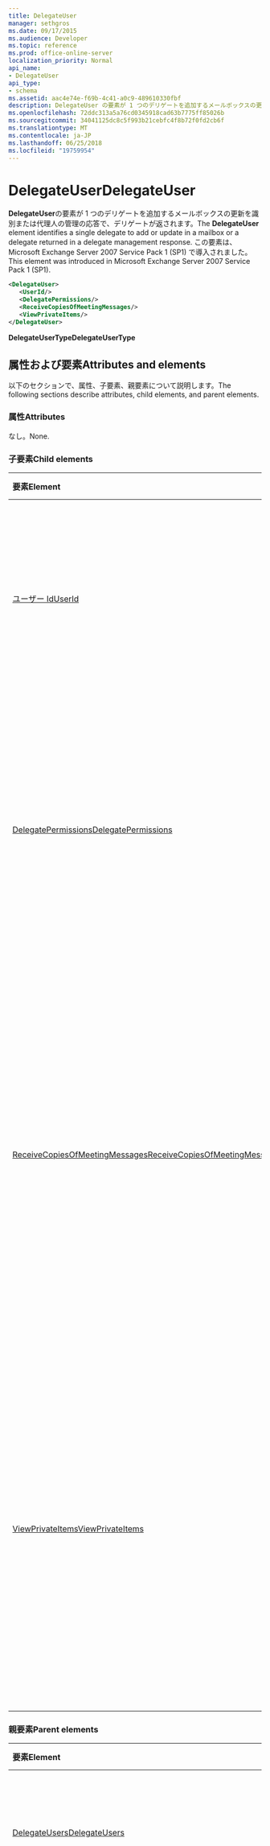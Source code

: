 ```yaml
---
title: DelegateUser
manager: sethgros
ms.date: 09/17/2015
ms.audience: Developer
ms.topic: reference
ms.prod: office-online-server
localization_priority: Normal
api_name:
- DelegateUser
api_type:
- schema
ms.assetid: aac4e74e-f69b-4c41-a0c9-489610330fbf
description: DelegateUser の要素が 1 つのデリゲートを追加するメールボックスの更新を識別または代理人の管理の応答で、デリゲートが返されます。 この要素は、Microsoft Exchange Server 2007 Service Pack 1 (SP1) で導入されました。
ms.openlocfilehash: 72ddc313a5a76cd0345918cad63b7775ff85026b
ms.sourcegitcommit: 34041125dc8c5f993b21cebfc4f8b72f0fd2cb6f
ms.translationtype: MT
ms.contentlocale: ja-JP
ms.lasthandoff: 06/25/2018
ms.locfileid: "19759954"
---
```

# <a name="delegateuser"></a><span data-ttu-id="52faa-104">DelegateUser</span><span class="sxs-lookup"><span data-stu-id="52faa-104">DelegateUser</span></span>

<span data-ttu-id="52faa-105">**DelegateUser**の要素が 1 つのデリゲートを追加するメールボックスの更新を識別または代理人の管理の応答で、デリゲートが返されます。</span><span class="sxs-lookup"><span data-stu-id="52faa-105">The **DelegateUser** element identifies a single delegate to add or update in a mailbox or a delegate returned in a delegate management response.</span></span> <span data-ttu-id="52faa-106">この要素は、Microsoft Exchange Server 2007 Service Pack 1 (SP1) で導入されました。</span><span class="sxs-lookup"><span data-stu-id="52faa-106">This element was introduced in Microsoft Exchange Server 2007 Service Pack 1 (SP1).</span></span> 
  
```xml
<DelegateUser>
   <UserId/>
   <DelegatePermissions/>
   <ReceiveCopiesOfMeetingMessages/>
   <ViewPrivateItems/>
</DelegateUser>
```

<span data-ttu-id="52faa-107">**DelegateUserType**</span><span class="sxs-lookup"><span data-stu-id="52faa-107">**DelegateUserType**</span></span>

## <a name="attributes-and-elements"></a><span data-ttu-id="52faa-108">属性および要素</span><span class="sxs-lookup"><span data-stu-id="52faa-108">Attributes and elements</span></span>

<span data-ttu-id="52faa-109">以下のセクションで、属性、子要素、親要素について説明します。</span><span class="sxs-lookup"><span data-stu-id="52faa-109">The following sections describe attributes, child elements, and parent elements.</span></span>
  
### <a name="attributes"></a><span data-ttu-id="52faa-110">属性</span><span class="sxs-lookup"><span data-stu-id="52faa-110">Attributes</span></span>

<span data-ttu-id="52faa-111">なし。</span><span class="sxs-lookup"><span data-stu-id="52faa-111">None.</span></span>
  
### <a name="child-elements"></a><span data-ttu-id="52faa-112">子要素</span><span class="sxs-lookup"><span data-stu-id="52faa-112">Child elements</span></span>

|<span data-ttu-id="52faa-113">**要素**</span><span class="sxs-lookup"><span data-stu-id="52faa-113">**Element**</span></span>|<span data-ttu-id="52faa-114">**説明**</span><span class="sxs-lookup"><span data-stu-id="52faa-114">**Description**</span></span>|
|:-----|:-----|
|[<span data-ttu-id="52faa-115">ユーザー Id</span><span class="sxs-lookup"><span data-stu-id="52faa-115">UserId</span></span>](userid.md) <br/> |<span data-ttu-id="52faa-116">デリゲートを識別します。</span><span class="sxs-lookup"><span data-stu-id="52faa-116">Identifies the delegate.</span></span> <span data-ttu-id="52faa-117">この要素は、Exchange 2007 SP1 で導入されました。</span><span class="sxs-lookup"><span data-stu-id="52faa-117">This element was introduced in Exchange 2007 SP1.</span></span>  <br/> |
|[<span data-ttu-id="52faa-118">DelegatePermissions</span><span class="sxs-lookup"><span data-stu-id="52faa-118">DelegatePermissions</span></span>](delegatepermissions.md) <br/> |<span data-ttu-id="52faa-119">デリゲートのアクセス許可レベルの設定が含まれています。</span><span class="sxs-lookup"><span data-stu-id="52faa-119">Contains the delegate permission level settings.</span></span> <span data-ttu-id="52faa-120">この要素は、Exchange 2007 SP1 で導入されました。</span><span class="sxs-lookup"><span data-stu-id="52faa-120">This element was introduced in Exchange 2007 SP1.</span></span>  <br/> |
|[<span data-ttu-id="52faa-121">ReceiveCopiesOfMeetingMessages</span><span class="sxs-lookup"><span data-stu-id="52faa-121">ReceiveCopiesOfMeetingMessages</span></span>](receivecopiesofmeetingmessages.md) <br/> |<span data-ttu-id="52faa-122">代理人が会議に関連するプリンシパルにアドレス指定されたメッセージのコピーを受け取るかどうかを示します。</span><span class="sxs-lookup"><span data-stu-id="52faa-122">Indicates whether a delegate receives copies of meeting-related messages that are addressed to the principal.</span></span> <span data-ttu-id="52faa-123">この要素は、Exchange 2007 SP1 で導入されました。</span><span class="sxs-lookup"><span data-stu-id="52faa-123">This element was introduced in Exchange 2007 SP1.</span></span>  <br/> |
|[<span data-ttu-id="52faa-124">ViewPrivateItems</span><span class="sxs-lookup"><span data-stu-id="52faa-124">ViewPrivateItems</span></span>](viewprivateitems.md) <br/> |<span data-ttu-id="52faa-125">代理人が主体のメールボックスにプライベートの予定表アイテムを表示する権限を持つかどうかを示します。</span><span class="sxs-lookup"><span data-stu-id="52faa-125">Indicates whether a delegate has permission to view private calendar items in the principal's mailbox.</span></span> <span data-ttu-id="52faa-126">この要素は、Exchange 2007 SP1 で導入されました。</span><span class="sxs-lookup"><span data-stu-id="52faa-126">This element was introduced in Exchange 2007 SP1.</span></span>  <br/> |
   
### <a name="parent-elements"></a><span data-ttu-id="52faa-127">親要素</span><span class="sxs-lookup"><span data-stu-id="52faa-127">Parent elements</span></span>

|<span data-ttu-id="52faa-128">**要素**</span><span class="sxs-lookup"><span data-stu-id="52faa-128">**Element**</span></span>|<span data-ttu-id="52faa-129">**説明**</span><span class="sxs-lookup"><span data-stu-id="52faa-129">**Description**</span></span>|
|:-----|:-----|
|[<span data-ttu-id="52faa-130">DelegateUsers</span><span class="sxs-lookup"><span data-stu-id="52faa-130">DelegateUsers</span></span>](delegateusers.md) <br/> |<span data-ttu-id="52faa-131">追加または更新のメールボックスに代理人の id が含まれています。</span><span class="sxs-lookup"><span data-stu-id="52faa-131">Contains the identities of delegates to add or update in a mailbox.</span></span>  <br/> |
|[<span data-ttu-id="52faa-132">DelegateUserResponseMessageType</span><span class="sxs-lookup"><span data-stu-id="52faa-132">DelegateUserResponseMessageType</span></span>](delegateuserresponsemessagetype.md) <br/> |<span data-ttu-id="52faa-133">代理人の管理操作の応答メッセージが含まれています。</span><span class="sxs-lookup"><span data-stu-id="52faa-133">Contains response messages for delegate management operations.</span></span> <span data-ttu-id="52faa-134">この要素は、Microsoft Exchange Server 2007 Service Pack 1 (SP1) で導入されました。</span><span class="sxs-lookup"><span data-stu-id="52faa-134">This element was introduced in Microsoft Exchange Server 2007 Service Pack 1 (SP1).</span></span>  <br/> |
   
## <a name="remarks"></a><span data-ttu-id="52faa-135">備考</span><span class="sxs-lookup"><span data-stu-id="52faa-135">Remarks</span></span>

<span data-ttu-id="52faa-136">この要素を記述するスキーマは、クライアント アクセス サーバーの役割がインストールされている Microsoft Exchange Server 2007 を実行しているコンピューターの EWS 仮想ディレクトリにあります。</span><span class="sxs-lookup"><span data-stu-id="52faa-136">The schema that describes this element is located in the EWS virtual directory of the computer that is running Microsoft Exchange Server 2007 that has the Client Access server role installed.</span></span>
  
## <a name="element-information"></a><span data-ttu-id="52faa-137">要素情報</span><span class="sxs-lookup"><span data-stu-id="52faa-137">Element information</span></span>

|||
|:-----|:-----|
|<span data-ttu-id="52faa-138">名前空間</span><span class="sxs-lookup"><span data-stu-id="52faa-138">Namespace</span></span>  <br/> |http://schemas.microsoft.com/exchange/services/2006/types  <br/> |
|<span data-ttu-id="52faa-139">スキーマ名</span><span class="sxs-lookup"><span data-stu-id="52faa-139">Schema Name</span></span>  <br/> |<span data-ttu-id="52faa-140">タイプのスキーマ</span><span class="sxs-lookup"><span data-stu-id="52faa-140">Types schema</span></span>  <br/> |
|<span data-ttu-id="52faa-141">検証ファイル</span><span class="sxs-lookup"><span data-stu-id="52faa-141">Validation File</span></span>  <br/> |<span data-ttu-id="52faa-142">Types.xsd</span><span class="sxs-lookup"><span data-stu-id="52faa-142">Types.xsd</span></span>  <br/> |
|<span data-ttu-id="52faa-143">空に設定可能</span><span class="sxs-lookup"><span data-stu-id="52faa-143">Can be Empty</span></span>  <br/> |<span data-ttu-id="52faa-144">False</span><span class="sxs-lookup"><span data-stu-id="52faa-144">False</span></span>  <br/> |
   
## <a name="see-also"></a><span data-ttu-id="52faa-145">関連項目</span><span class="sxs-lookup"><span data-stu-id="52faa-145">See also</span></span>

- [<span data-ttu-id="52faa-146">AddDelegate 操作</span><span class="sxs-lookup"><span data-stu-id="52faa-146">AddDelegate operation</span></span>](adddelegate-operation.md) 
- [<span data-ttu-id="52faa-147">UpdateDelegate 操作</span><span class="sxs-lookup"><span data-stu-id="52faa-147">UpdateDelegate operation</span></span>](updatedelegate-operation.md)
- [<span data-ttu-id="52faa-148">Exchange での EWS の XML 要素</span><span class="sxs-lookup"><span data-stu-id="52faa-148">EWS XML elements in Exchange</span></span>](ews-xml-elements-in-exchange.md)
- [<span data-ttu-id="52faa-149">デリゲートを追加します。</span><span class="sxs-lookup"><span data-stu-id="52faa-149">Adding Delegates</span></span>](http://msdn.microsoft.com/library/3a744150-66a3-4a13-9433-793603ba5038%28Office.15%29.aspx)

